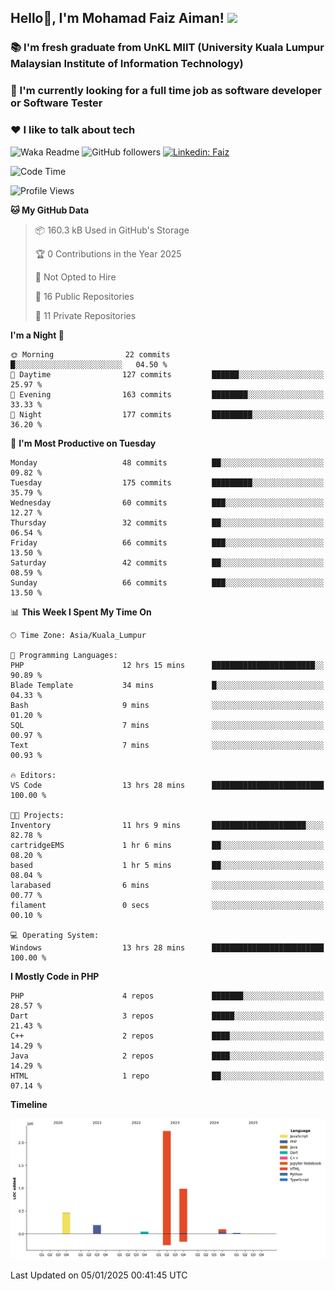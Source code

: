 <h2> Hello👋, I'm Mohamad Faiz Aiman! <img src="https://media.giphy.com/media/12oufCB0MyZ1Go/giphy.gif" width="50"></h2>

### 📚 I'm fresh graduate from UnKL MIIT (University Kuala Lumpur Malaysian Institute of Information Technology)
###  🔭 I'm currently looking for a full time job as software developer or Software Tester
###  ❤️ I like to talk about tech 


![Waka Readme](https://github.com/anmol098/anmol098/workflows/Waka%20Readme/badge.svg)
![GitHub followers](https://img.shields.io/github/followers/faizaiman?label=Follow&style=social)
[![Linkedin: Faiz](https://img.shields.io/badge/-Faiz-blue?style=flat-square&logo=Linkedin&logoColor=white&link=https://www.linkedin.com/in/mohamad-faiz-aiman-623747192/)](https://www.linkedin.com/in/mohamad-faiz-aiman-623747192/)

<!--START_SECTION:waka-->
![Code Time](http://img.shields.io/badge/Code%20Time-263%20hrs%2041%20mins-blue)

![Profile Views](http://img.shields.io/badge/Profile%20Views-9-blue)

**🐱 My GitHub Data** 

> 📦 160.3 kB Used in GitHub's Storage 
 > 
> 🏆 0 Contributions in the Year 2025
 > 
> 🚫 Not Opted to Hire
 > 
> 📜 16 Public Repositories 
 > 
> 🔑 11 Private Repositories 
 > 
**I'm a Night 🦉** 

```text
🌞 Morning                22 commits          █░░░░░░░░░░░░░░░░░░░░░░░░   04.50 % 
🌆 Daytime                127 commits         ██████░░░░░░░░░░░░░░░░░░░   25.97 % 
🌃 Evening                163 commits         ████████░░░░░░░░░░░░░░░░░   33.33 % 
🌙 Night                  177 commits         █████████░░░░░░░░░░░░░░░░   36.20 % 
```
📅 **I'm Most Productive on Tuesday** 

```text
Monday                   48 commits          ██░░░░░░░░░░░░░░░░░░░░░░░   09.82 % 
Tuesday                  175 commits         █████████░░░░░░░░░░░░░░░░   35.79 % 
Wednesday                60 commits          ███░░░░░░░░░░░░░░░░░░░░░░   12.27 % 
Thursday                 32 commits          ██░░░░░░░░░░░░░░░░░░░░░░░   06.54 % 
Friday                   66 commits          ███░░░░░░░░░░░░░░░░░░░░░░   13.50 % 
Saturday                 42 commits          ██░░░░░░░░░░░░░░░░░░░░░░░   08.59 % 
Sunday                   66 commits          ███░░░░░░░░░░░░░░░░░░░░░░   13.50 % 
```


📊 **This Week I Spent My Time On** 

```text
🕑︎ Time Zone: Asia/Kuala_Lumpur

💬 Programming Languages: 
PHP                      12 hrs 15 mins      ███████████████████████░░   90.89 % 
Blade Template           34 mins             █░░░░░░░░░░░░░░░░░░░░░░░░   04.33 % 
Bash                     9 mins              ░░░░░░░░░░░░░░░░░░░░░░░░░   01.20 % 
SQL                      7 mins              ░░░░░░░░░░░░░░░░░░░░░░░░░   00.97 % 
Text                     7 mins              ░░░░░░░░░░░░░░░░░░░░░░░░░   00.93 % 

🔥 Editors: 
VS Code                  13 hrs 28 mins      █████████████████████████   100.00 % 

🐱‍💻 Projects: 
Inventory                11 hrs 9 mins       █████████████████████░░░░   82.78 % 
cartridgeEMS             1 hr 6 mins         ██░░░░░░░░░░░░░░░░░░░░░░░   08.20 % 
based                    1 hr 5 mins         ██░░░░░░░░░░░░░░░░░░░░░░░   08.04 % 
larabased                6 mins              ░░░░░░░░░░░░░░░░░░░░░░░░░   00.77 % 
filament                 0 secs              ░░░░░░░░░░░░░░░░░░░░░░░░░   00.10 % 

💻 Operating System: 
Windows                  13 hrs 28 mins      █████████████████████████   100.00 % 
```

**I Mostly Code in PHP** 

```text
PHP                      4 repos             ███████░░░░░░░░░░░░░░░░░░   28.57 % 
Dart                     3 repos             █████░░░░░░░░░░░░░░░░░░░░   21.43 % 
C++                      2 repos             ████░░░░░░░░░░░░░░░░░░░░░   14.29 % 
Java                     2 repos             ████░░░░░░░░░░░░░░░░░░░░░   14.29 % 
HTML                     1 repo              ██░░░░░░░░░░░░░░░░░░░░░░░   07.14 % 
```



**Timeline**

![Lines of Code chart](https://raw.githubusercontent.com/faizaiman/faizaiman/main/assets/bar_graph.png)


 Last Updated on 05/01/2025 00:41:45 UTC
<!--END_SECTION:waka-->
